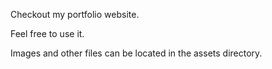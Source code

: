Checkout my portfolio website.

Feel free to use it.

Images and other files can be located in the assets directory.

